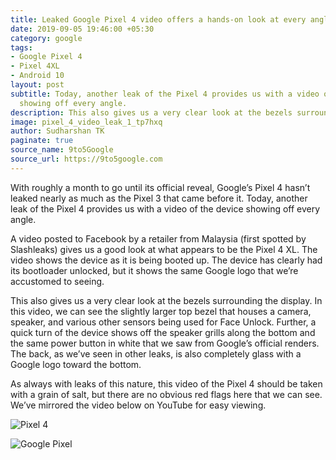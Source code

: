 ```yaml
---
title: Leaked Google Pixel 4 video offers a hands-on look at every angle
date: 2019-09-05 19:46:00 +05:30
category: google
tags:
- Google Pixel 4
- Pixel 4XL
- Android 10
layout: post
subtitle: Today, another leak of the Pixel 4 provides us with a video of the device
  showing off every angle.
description: This also gives us a very clear look at the bezels surrounding the display
image: pixel_4_video_leak_1_tp7hxq
author: Sudharshan TK
paginate: true
source_name: 9to5Google
source_url: https://9to5google.com
---
```


With roughly a month to go until its official reveal, Google’s Pixel 4 hasn’t leaked nearly as much as the Pixel 3 that came before it. Today, another leak of the Pixel 4 provides us with a video of the device showing off every angle.

A video posted to Facebook by a retailer from Malaysia (first spotted by Slashleaks) gives us a good look at what appears to be the Pixel 4 XL. The video shows the device as it is being booted up. The device has clearly had its bootloader unlocked, but it shows the same Google logo that we’re accustomed to seeing.

This also gives us a very clear look at the bezels surrounding the display. In this video, we can see the slightly larger top bezel that houses a camera, speaker, and various other sensors being used for Face Unlock. Further, a quick turn of the device shows off the speaker grills along the bottom and the same power button in white that we saw from Google’s official renders. The back, as we’ve seen in other leaks, is also completely glass with a Google logo toward the bottom.

As always with leaks of this nature, this video of the Pixel 4 should be taken with a grain of salt, but there are no obvious red flags here that we can see. We’ve mirrored the video below on YouTube for easy viewing.

![Pixel 4](https://res.cloudinary.com/read-write-tech/image/upload/v1567692028/pixel_4_video_leak_3_mjfylx.jpg "Google Pixel 4")

![Google Pixel](https://res.cloudinary.com/read-write-tech/image/upload/v1567692063/pixel_4_video_leak_2_u7uosm.jpg "Pixel 4")
